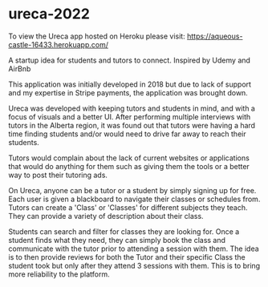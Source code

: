 # ureca-2022

To view the Ureca app hosted on Heroku please visit: https://aqueous-castle-16433.herokuapp.com/

A startup idea for students and tutors to connect. Inspired by Udemy and AirBnb

This application was initially developed in 2018 but due to lack of support and my expertise in Stripe payments, the application was brought down.

Ureca was developed with keeping tutors and students in mind, and with a focus of visuals and a better UI. After performing multiple interviews with tutors in the Alberta region, it was found out that tutors were having a hard time finding students and/or would need to drive far away to reach their students.

Tutors would complain about the lack of current websites or applications that would do anything for them such as giving them the tools or a better way to post their tutoring ads.

On Ureca, anyone can be a tutor or a student by simply signing up for free. Each user is given a blackboard to navigate their classes or schedules from. Tutors can create a 'Class' or 'Classes' for different subjects they teach. They can provide a variety of description about their class.

Students can search and filter for classes they are looking for. Once a student finds what they need, they can simply book the class and communicate with the tutor prior to attending a session with them. The idea is to then provide reviews for both the Tutor and their specific Class the student took but only after they attend 3 sessions with them. This is to bring more reliability to the platform.
